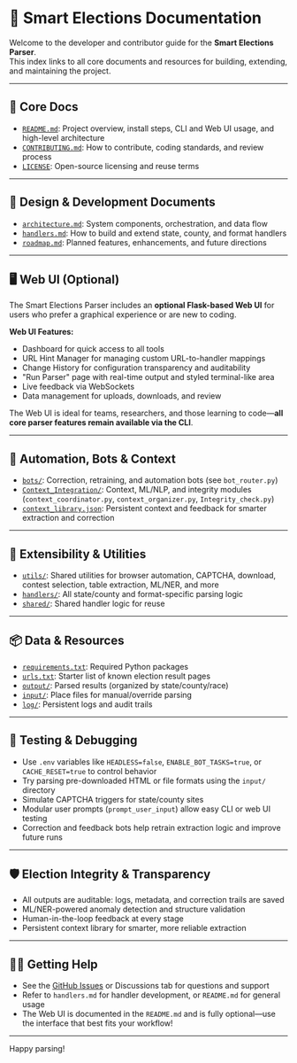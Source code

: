 # 📁 Smart Elections Documentation

Welcome to the developer and contributor guide for the **Smart Elections Parser**.  
This index links to all core documents and resources for building, extending, and maintaining the project.

---

## 🧭 Core Docs

- [`README.md`](../README.md): Project overview, install steps, CLI and Web UI usage, and high-level architecture
- [`CONTRIBUTING.md`](../CONTRIBUTING.md): How to contribute, coding standards, and review process
- [`LICENSE`](../LICENSE): Open-source licensing and reuse terms

---

## 📄 Design & Development Documents

- [`architecture.md`](architecture.md): System components, orchestration, and data flow
- [`handlers.md`](handlers.md): How to build and extend state, county, and format handlers
- [`roadmap.md`](roadmap.md): Planned features, enhancements, and future directions

---

## 🖥️ Web UI (Optional)

The Smart Elections Parser includes an **optional Flask-based Web UI** for users who prefer a graphical experience or are new to coding.

**Web UI Features:**

- Dashboard for quick access to all tools
- URL Hint Manager for managing custom URL-to-handler mappings
- Change History for configuration transparency and auditability
- "Run Parser" page with real-time output and styled terminal-like area
- Live feedback via WebSockets
- Data management for uploads, downloads, and review

The Web UI is ideal for teams, researchers, and those learning to code—**all core parser features remain available via the CLI**.

---

## 🤖 Automation, Bots & Context

- [`bots/`](../bots/): Correction, retraining, and automation bots (see `bot_router.py`)
- [`Context_Integration/`](../Context_Integration/): Context, ML/NLP, and integrity modules (`context_coordinator.py`, `context_organizer.py`, `Integrity_check.py`)
- [`context_library.json`](../context_library.json): Persistent context and feedback for smarter extraction and correction

---

## 🧩 Extensibility & Utilities

- [`utils/`](../utils/): Shared utilities for browser automation, CAPTCHA, download, contest selection, table extraction, ML/NER, and more
- [`handlers/`](../handlers/): All state/county and format-specific parsing logic
- [`shared/`](../handlers/shared/): Shared handler logic for reuse

---

## 📦 Data & Resources

- [`requirements.txt`](../requirements.txt): Required Python packages
- [`urls.txt`](../urls.txt): Starter list of known election result pages
- [`output/`](../output/): Parsed results (organized by state/county/race)
- [`input/`](../input/): Place files for manual/override parsing
- [`log/`](../log/): Persistent logs and audit trails

---

## 🧪 Testing & Debugging

- Use `.env` variables like `HEADLESS=false`, `ENABLE_BOT_TASKS=true`, or `CACHE_RESET=true` to control behavior
- Try parsing pre-downloaded HTML or file formats using the `input/` directory
- Simulate CAPTCHA triggers for state/county sites
- Modular user prompts (`prompt_user_input`) allow easy CLI or web UI testing
- Correction and feedback bots help retrain extraction logic and improve future runs

---

## 🛡️ Election Integrity & Transparency

- All outputs are auditable: logs, metadata, and correction trails are saved
- ML/NER-powered anomaly detection and structure validation
- Human-in-the-loop feedback at every stage
- Persistent context library for smarter, more reliable extraction

---

## 🙋‍♀️ Getting Help

- See the [GitHub Issues](https://github.com/Basic-Nature/html_Parser_prototype) or Discussions tab for questions and support
- Refer to `handlers.md` for handler development, or `README.md` for general usage
- The Web UI is documented in the `README.md` and is fully optional—use the interface that best fits your workflow!

---

Happy parsing!
